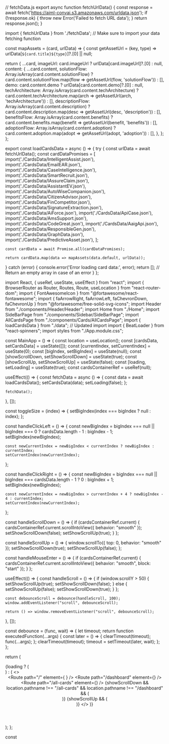 // fetchData.js
export async function fetchUrlData() {
  const response = await fetch('https://aiml-convai.s3.amazonaws.com/urldata.json');
  if (!response.ok) {
    throw new Error('Failed to fetch URL data');
  }
  return response.json();
}






import { fetchUrlData } from './fetchData'; // Make sure to import your data fetching function

const mapAssets = (card, urlData) => {
  const getAssetUrl = (key, type) => urlData[`${card.title}${type}`]?.[0] || null;

  return {
    ...card,
    imageUrl: card.imageUrl ? urlData[card.imageUrl]?.[0] : null,
    content: {
      ...card.content,
      solutionFlow: Array.isArray(card.content.solutionFlow)
        ? card.content.solutionFlow.map(flow => getAssetUrl(flow, 'solutionFlow'))
        : [],
      demo: card.content.demo ? urlData[card.content.demo]?.[0] : null,
      techArchitecture: Array.isArray(card.content.techArchitecture)
        ? card.content.techArchitecture.map(arch => getAssetUrl(arch, 'techArchitecture'))
        : [],
      descriptionFlow: Array.isArray(card.content.description)
        ? card.content.description.map(desc => getAssetUrl(desc, 'description'))
        : [],
      benefitsFlow: Array.isArray(card.content.benefits)
        ? card.content.benefits.map(benefit => getAssetUrl(benefit, 'benefits'))
        : [],
      adoptionFlow: Array.isArray(card.content.adoption)
        ? card.content.adoption.map(adopt => getAssetUrl(adopt, 'adoption'))
        : [],
    },
  };
};

export const loadCardsData = async () => {
  try {
    const urlData = await fetchUrlData();
    const cardDataPromises = [
      import('./CardsData/IntelligentAssist.json'),
      import('./CardsData/EmailEAR.json'),
      import('./CardsData/CaseIntelligence.json'),
      import('./CardsData/SmartRecruit.json'),
      import('./CardsData/IAssureClaim.json'),
      import('./CardsData/AssistantEV.json'),
      import('./CardsData/AutoWiseCompanion.json'),
      import('./CardsData/CitizenAdvisor.json'),
      import('./CardsData/FinCompetitor.json'),
      import('./CardsData/SignatureExtraction.json'),
      import('./CardsData/AiForce.json'),
      import('./CardsData/ApiCase.json'),
      import('./CardsData/AmsSupport.json'),
      import('./CardsData/CodeGreat.json'),
      import('./CardsData/AaigApi.json'),
      import('./CardsData/ResponsibleGen.json'),
      import('./CardsData/GraphData.json'),
      import('./CardsData/PredictiveAsset.json'),
    ];

    const cardData = await Promise.all(cardDataPromises);

    return cardData.map(data => mapAssets(data.default, urlData));
  } catch (error) {
    console.error('Error loading card data:', error);
    return []; // Return an empty array in case of an error
  }
};



import React, { useRef, useState, useEffect } from "react";
import { BrowserRouter as Router, Routes, Route, useLocation } from "react-router-dom";
import { FontAwesomeIcon } from "@fortawesome/react-fontawesome";
import { faArrowRight, faArrowLeft, faChevronDown, faChevronUp } from "@fortawesome/free-solid-svg-icons";
import Header from "./components/Header/Header";
import Home from "./Home";
import SideBarPage from "./components/Sidebar/SideBarPage";
import AllCardsPage from "./components/Cards/AllCardsPage";
import { loadCardsData } from "./data"; // Updated import
import { BeatLoader } from "react-spinners";
import styles from "./App.module.css";

const MainApp = () => {
  const location = useLocation();
  const [cardsData, setCardsData] = useState([]);
  const [currentIndex, setCurrentIndex] = useState(0);
  const [bigIndex, setBigIndex] = useState(null);
  const [showScrollDown, setShowScrollDown] = useState(true);
  const [showScrollUp, setShowScrollUp] = useState(false);
  const [loading, setLoading] = useState(true);
  const cardsContainerRef = useRef(null);

  useEffect(() => {
    const fetchData = async () => {
      const data = await loadCardsData();
      setCardsData(data);
      setLoading(false);
    };

    fetchData();
  }, []);

  const toggleSize = (index) => {
    setBigIndex(index === bigIndex ? null : index);
  };

  const handleClickLeft = () => {
    const newBigIndex = bigIndex === null || bigIndex === 0 ? cardsData.length - 1 : bigIndex - 1;
    setBigIndex(newBigIndex);

    const newCurrentIndex = newBigIndex < currentIndex ? newBigIndex : currentIndex;
    setCurrentIndex(newCurrentIndex);
  };

  const handleClickRight = () => {
    const newBigIndex = bigIndex === null || bigIndex === cardsData.length - 1 ? 0 : bigIndex + 1;
    setBigIndex(newBigIndex);

    const newCurrentIndex = newBigIndex > currentIndex + 4 ? newBigIndex - 4 : currentIndex;
    setCurrentIndex(newCurrentIndex);
  };

  const handleScrollDown = () => {
    if (cardsContainerRef.current) {
      cardsContainerRef.current.scrollIntoView({ behavior: "smooth" });
      setShowScrollDown(false);
      setShowScrollUp(true);
    }
  };

  const handleScrollUp = () => {
    window.scrollTo({ top: 0, behavior: "smooth" });
    setShowScrollDown(true);
    setShowScrollUp(false);
  };

  const handleMouseEnter = () => {
    if (cardsContainerRef.current) {
      cardsContainerRef.current.scrollIntoView({ behavior: "smooth", block: "start" });
    }
  };

  useEffect(() => {
    const handleScroll = () => {
      if (window.scrollY > 50) {
        setShowScrollUp(true);
        setShowScrollDown(false);
      } else {
        setShowScrollUp(false);
        setShowScrollDown(true);
      }
    };

    const debounceScroll = debounce(handleScroll, 100);
    window.addEventListener("scroll", debounceScroll);

    return () => window.removeEventListener("scroll", debounceScroll);
  }, []);

  const debounce = (func, wait) => {
    let timeout;
    return function executedFunction(...args) {
      const later = () => {
        clearTimeout(timeout);
        func(...args);
      };
      clearTimeout(timeout);
      timeout = setTimeout(later, wait);
    };
  };

  return (
    <div className={styles.app}>
      {loading ? (
        <div className={styles.loader}>
          <BeatLoader color="#5931d5" loading={loading} size={15} margin={2} />
        </div>
      ) : (
        <>
          <Header />
          <Routes>
            <Route
              path="/"
              element={
                <Home
                  cardsData={cardsData}
                  handleClickLeft={handleClickLeft}
                  handleClickRight={handleClickRight}
                  currentIndex={currentIndex}
                  bigIndex={bigIndex}
                  toggleSize={toggleSize}
                  cardsContainerRef={cardsContainerRef}
                  handleMouseEnter={handleMouseEnter}
                />
              }
            />
            <Route path="/dashboard" element={<SideBarPage />} />
            <Route
              path="/all-cards"
              element={<AllCardsPage cardsData={cardsData} cardsContainerRef={cardsContainerRef} />}
            />
          </Routes>
          {showScrollDown && location.pathname !== "/all-cards" && location.pathname !== "/dashboard" && (
            <div className={styles.scrollDownButton} onClick={handleScrollDown} title="Scroll Down">
              <FontAwesomeIcon icon={faChevronDown} />
            </div>
          )}
          {showScrollUp && (
            <div className={styles.scrollUpButton} onClick={handleScrollUp} title="Scroll Up">
              <FontAwesomeIcon icon={faChevronUp} />
            </div>
          )}
        </>
      )}
    </div>
  );
};

const

